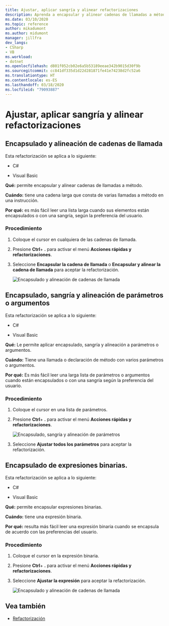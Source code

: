 ```yaml
---
title: Ajustar, aplicar sangría y alinear refactorizaciones
description: Aprenda a encapsular y alinear cadenas de llamadas a método.
ms.date: 03/10/2020
ms.topic: reference
author: mikadumont
ms.author: midumont
manager: jillfra
dev_langs:
- CSharp
- VB
ms.workload:
- dotnet
ms.openlocfilehash: d801f052cb02e6a5b53189eeae342b9015d30f9b
ms.sourcegitcommit: cc841df335d1d22d281871fe41e74238d2fc52a6
ms.translationtype: HT
ms.contentlocale: es-ES
ms.lasthandoff: 03/18/2020
ms.locfileid: "79093887"
---
```

# <a name="wrap-indent-and-align-refactorings"></a>Ajustar, aplicar sangría y alinear refactorizaciones

## <a name="wrap-and-align-call-chains"></a>Encapsulado y alineación de cadenas de llamada

Esta refactorización se aplica a lo siguiente:

- C#

- Visual Basic

**Qué:** permite encapsular y alinear cadenas de llamadas a método.

**Cuándo:** tiene una cadena larga que consta de varias llamadas a método en una instrucción.

**Por qué:** es más fácil leer una lista larga cuando sus elementos están encapsulados o con una sangría, según la preferencia del usuario.

### <a name="how-to"></a>Procedimiento

1. Coloque el cursor en cualquiera de las cadenas de llamada.
2. Presione **Ctrl**+ **.** para activar el menú **Acciones rápidas y refactorizaciones**.
3. Seleccione **Encapsular la cadena de llamada** o **Encapsular y alinear la cadena de llamada** para aceptar la refactorización.

   ![Encapsulado y alineación de cadenas de llamada](media/wrap-call-chain.png)

## <a name="wrap-indent-and-align-parameters-or-arguments"></a>Encapsulado, sangría y alineación de parámetros o argumentos

Esta refactorización se aplica a lo siguiente:

- C#

- Visual Basic

**Qué:** Le permite aplicar encapsulado, sangría y alineación a parámetros o argumentos.

**Cuándo:** Tiene una llamada o declaración de método con varios parámetros o argumentos.

**Por qué:** Es más fácil leer una larga lista de parámetros o argumentos cuando están encapsulados o con una sangría según la preferencia del usuario.

### <a name="how-to"></a>Procedimiento

1. Coloque el cursor en una lista de parámetros.
2. Presione **Ctrl**+ **.** para activar el menú **Acciones rápidas y refactorizaciones**.

   ![Encapsulado, sangría y alineación de parámetros](media/wrap-parameters.png)

3. Seleccione **Ajustar todos los parámetros** para aceptar la refactorización.

## <a name="wrap-binary-expressions"></a>Encapsulado de expresiones binarias.

Esta refactorización se aplica a lo siguiente:

- C#

- Visual Basic

**Qué:** permite encapsular expresiones binarias.

**Cuándo:** tiene una expresión binaria.

**Por qué:** resulta más fácil leer una expresión binaria cuando se encapsula de acuerdo con las preferencias del usuario.

### <a name="how-to"></a>Procedimiento

1. Coloque el cursor en la expresión binaria.
2. Presione **Ctrl**+ **.** para activar el menú **Acciones rápidas y refactorizaciones**.
3. Seleccione **Ajustar la expresión** para aceptar la refactorización.

   ![Encapsulado y alineación de cadenas de llamada](media/wrap-binary-expression.png)

## <a name="see-also"></a>Vea también

- [Refactorización](../refactoring-in-visual-studio.md)
